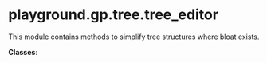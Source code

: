 # playground.gp.tree.tree_editor
This module contains methods to simplify tree structures where bloat exists.

**Classes**:
